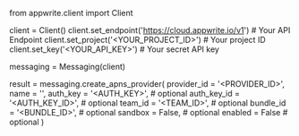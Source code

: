 from appwrite.client import Client

client = Client()
client.set_endpoint('https://cloud.appwrite.io/v1') # Your API Endpoint
client.set_project('<YOUR_PROJECT_ID>') # Your project ID
client.set_key('<YOUR_API_KEY>') # Your secret API key

messaging = Messaging(client)

result = messaging.create_apns_provider(
    provider_id = '<PROVIDER_ID>',
    name = '<NAME>',
    auth_key = '<AUTH_KEY>', # optional
    auth_key_id = '<AUTH_KEY_ID>', # optional
    team_id = '<TEAM_ID>', # optional
    bundle_id = '<BUNDLE_ID>', # optional
    sandbox = False, # optional
    enabled = False # optional
)
